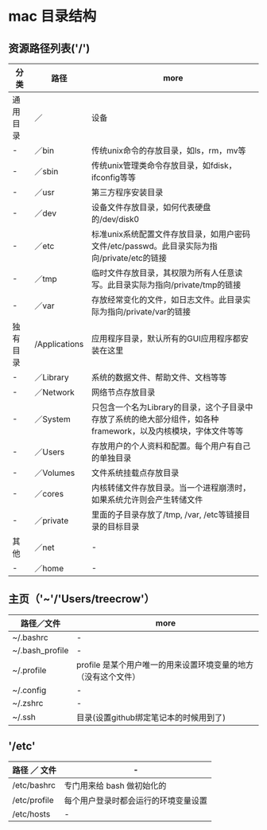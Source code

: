 # mac 目录结构

## 资源路径列表('/')

分类   | 路径            | more
---- | ------------- | ---------------------------------------------------------------
通用目录 | ／             | 设备
-    | ／bin          | 传统unix命令的存放目录，如ls，rm，mv等
-    | ／sbin         | 传统unix管理类命令存放目录，如fdisk，ifconfig等等
-    | ／usr          | 第三方程序安装目录
-    | ／dev          | 设备文件存放目录，如何代表硬盘的/dev/disk0
-    | ／etc          | 标准unix系统配置文件存放目录，如用户密码文件/etc/passwd。此目录实际为指向/private/etc的链接
-    | ／tmp          | 临时文件存放目录，其权限为所有人任意读写。此目录实际为指向/private/tmp的链接
-    | ／var          | 存放经常变化的文件，如日志文件。此目录实际为指向/private/var的链接
独有目录 | /Applications | 应用程序目录，默认所有的GUI应用程序都安装在这里
-    | ／Library      | 系统的数据文件、帮助文件、文档等等
-    | ／Network      | 网络节点存放目录
-    | ／System       | 只包含一个名为Library的目录，这个子目录中存放了系统的绝大部分组件，如各种framework，以及内核模块，字体文件等等
-    | ／Users        | 存放用户的个人资料和配置。每个用户有自己的单独目录
-    | ／Volumes      | 文件系统挂载点存放目录
-    | ／cores        | 内核转储文件存放目录。当一个进程崩溃时，如果系统允许则会产生转储文件
-    | ／private      | 里面的子目录存放了/tmp, /var, /etc等链接目录的目标目录
其他   | ／net          | -
-    | ／home         | -

## 主页（'~'/'Users/treecrow'）

路径／文件           | more
--------------- | -----------------------------------
~/.bashrc       | -
~/.bash_profile | -
~/.profile      | profile 是某个用户唯一的用来设置环境变量的地方（没有这个文件）
~/.config       | -
~/.zshrc        | -
~/.ssh          | 目录(设置github绑定笔记本的时候用到了)

## '/etc'

路径 ／ 文件      | -
------------ | ------------------
/etc/bashrc  | 专门用来给 bash 做初始化的
/etc/profile | 每个用户登录时都会运行的环境变量设置
/etc/hosts   | -
